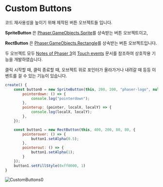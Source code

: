 # Custom Buttons

코드 재사용성을 높이기 위해 제작된 버튼 오브젝트들 입니다.

__SpriteButton__ 은 [Phaser.GameObjects.Sprite](https://photonstorm.github.io/phaser3-docs/Phaser.GameObjects.Sprite.html)를 상속받는 버튼 오브젝트이고,

__RectButton__ 은 [Phaser.GameObjects.Rectangle](https://photonstorm.github.io/phaser3-docs/Phaser.GameObjects.Rectangle.html)를 상속받는 버튼 오브젝트입니다.

두 오브젝트 모두 [Notes of Phaser 3](https://rexrainbow.github.io/phaser3-rex-notes/docs/site/)의
[Touch events](https://rexrainbow.github.io/phaser3-rex-notes/docs/site/touchevents/) 문서를 참조하여 상호작용 기능을 개발하였습니다.

클릭 시작할 때, 클릭 종료할 때, 오브젝트 위로 포인터가 올라가거나 내려갈 때 등등 이벤트를 걸 수 있는 기능이 있습니다.

```javascript
create() {
    const button0 = new SpriteButton(this, 200, 200, "phaser-logo", null, {
        pointerdown: () => {
            console.log("pointerdown");
        },
        pointerup: (pointer, localX, localY) => {
            console.log(localX, localY);
        },
    });

    const button1 = new RectButton(this, 400, 200, 80, 80, {
        pointerover: () => {
            button1.setAlpha(0.5);
        },
        pointerout: () => {
            button1.setAlpha(1);
        }
    });
    button1.setFillStyle(0xff0000, 1)
}
```

![CustomButtons0](https://user-images.githubusercontent.com/127966719/226838421-a7f2174a-8ada-4c1b-ab43-0ba6c019fa29.gif)
